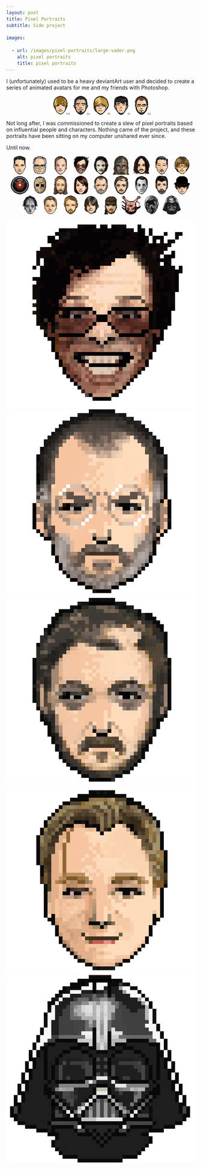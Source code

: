 ```yaml
---
layout: post
title: Pixel Portraits
subtitle: Side project

images:

  - url: /images/pixel-portraits/large-vader.png
    alt: pixel portraits
    title: pixel portraits
---
```


I (unfortunately) used to be a heavy deviantArt user and decided to create a series of animated avatars for me and my friends with Photoshop.

<p style="text-align:center;line-height:0">
	<img class="imgborder" src="/images/pixel-portraits/michael137.gif" alt="pixel portrait of michael137" />
	<img class="imgborder" src="/images/pixel-portraits/romanxvx.gif" alt="pixel portrait of romanxvx" />
	<img class="imgborder" src="/images/pixel-portraits/runkman.gif" alt="pixel portrait of runkman" />
	<img class="imgborder" src="/images/pixel-portraits/l-beej-l.gif" alt="pixel portrait of l-beej-l" />
	<img class="imgborder" src="/images/pixel-portraits/arkoffire.gif" alt="pixel portrait of arkoffire" />
</p>

Not long after, I was commissioned to create a slew of pixel portraits based on influential people and characters. Nothing came of the project, and these portraits have been sitting on my computer unshared ever since.

Until now.

<p style="text-align:center">
	<img class="imgborder" src="/images/pixel-portraits/aronofsky.gif" alt="pixel portrait of aranofsky" />
	<img class="imgborder" src="/images/pixel-portraits/asimov.gif" alt="pixel portrait of asimov" />
	<img class="imgborder" src="/images/pixel-portraits/bird.gif" alt="pixel portrait of bird" />
	<img class="imgborder" src="/images/pixel-portraits/burton.gif" alt="pixel portrait of burton" />
	<img class="imgborder" src="/images/pixel-portraits/carpenter.gif" alt="pixel portrait of carpenter" />
	<img class="imgborder" src="/images/pixel-portraits/chewie.gif" alt="pixel portrait of chewie" />
	<img class="imgborder" src="/images/pixel-portraits/cunningham.gif" alt="pixel portrait of cunningham" />
	<img class="imgborder" src="/images/pixel-portraits/disney.gif" alt="pixel portrait of disney" />
	<img class="imgborder" src="/images/pixel-portraits/gates.gif" alt="pixel portrait of gates" />
	<img class="imgborder" src="/images/pixel-portraits/hal.gif" alt="pixel portrait of hal" />
	<img class="imgborder" src="/images/pixel-portraits/jason.gif" alt="pixel portrait of jason" />
	<img class="imgborder" src="/images/pixel-portraits/jesus.gif" alt="pixel portrait of jesus" />
	<img class="imgborder" src="/images/pixel-portraits/jill.gif" alt="pixel portrait of jill" />
	<img class="imgborder" src="/images/pixel-portraits/jobs.gif" alt="pixel portrait of jobs" />
	<img class="imgborder" src="/images/pixel-portraits/kubrik.gif" alt="pixel portrait of kubrik" />
	<img class="imgborder" src="/images/pixel-portraits/lang.gif" alt="pixel portrait of lang" />
	<img class="imgborder" src="/images/pixel-portraits/lucas.gif" alt="pixel portrait of lucas" />
	<img class="imgborder" src="/images/pixel-portraits/mcdowell.gif" alt="pixel portrait of mcdowell" />
	<img class="imgborder" src="/images/pixel-portraits/metropolis.gif" alt="pixel portrait of metropolis" />
	<img class="imgborder" src="/images/pixel-portraits/nolan.gif" alt="pixel portrait of nolan" />
	<img class="imgborder" src="/images/pixel-portraits/ridley.gif" alt="pixel portrait of ridley" />
	<img class="imgborder" src="/images/pixel-portraits/skywalker.gif" alt="pixel portrait of skywalker" />
	<img class="imgborder" src="/images/pixel-portraits/snake.gif" alt="pixel portrait of snake" />
	<img class="imgborder" src="/images/pixel-portraits/spiderhead.gif" alt="pixel portrait of spiderhead" />
	<img class="imgborder" src="/images/pixel-portraits/they_live.gif" alt="pixel portrait of they live" />
	<img class="imgborder" src="/images/pixel-portraits/vader.gif" alt="pixel portrait of vader" />
</p>

<img class="aligncenter imgborder" src="/images/pixel-portraits/large-burton.png" alt="pixel portrait of burton" />
<img class="aligncenter imgborder" src="/images/pixel-portraits/large-jobs.png" alt="pixel portrait of jobs" />
<img class="aligncenter imgborder" src="/images/pixel-portraits/large-kubrik.png" alt="pixel portrait of kubrik" />
<img class="aligncenter imgborder" src="/images/pixel-portraits/large-nolan.png" alt="pixel portrait of nolan" />
<img class="aligncenter imgborder" src="/images/pixel-portraits/large-vader.png" alt="pixel portrait of vader" />
